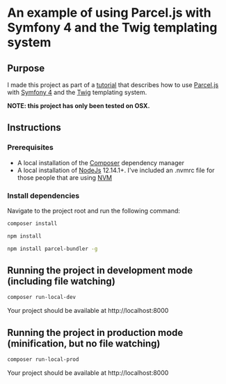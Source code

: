 # An example of using Parcel.js with Symfony 4 and the Twig templating system #

## Purpose ##

I made this project as part of a [tutorial](https://hackerbox.io/articles/symfony-4-parcel) that describes how to use [Parcel.js](https://parceljs.org/) with [Symfony 4](https://symfony.com/4) and the [Twig](https://twig.symfony.com/doc/2.x/intro.html) templating system.

**NOTE: this project has only been tested on OSX.**

## Instructions ##

### Prerequisites ###

- A local installation of the [Composer](https://getcomposer.org/) dependency manager
- A local installation of [NodeJs](https://nodejs.org) 12.14.1+. I've included an .nvmrc file for those people that are using [NVM](https://github.com/nvm-sh/nvm)

### Install dependencies ###

Navigate to the project root and run the following command:

```bash
composer install
```

```bash
npm install
```

```bash
npm install parcel-bundler -g
```

## Running the project in development mode (including file watching) ##

```bash
composer run-local-dev
```

Your project should be available at http://localhost:8000

## Running the project in production mode (minification, but no file watching) ##

```bash
composer run-local-prod
```

Your project should be available at http://localhost:8000
